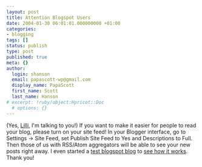 ```yaml
---
layout: post
title: Attention Blogspot Users
date: 2004-01-30 06:01:01.000000000 +01:00
categories:
- blogging
tags: []
status: publish
type: post
published: true
meta: {}
author:
  login: shanson
  email: papascott-wp@gmail.com
  display_name: PapaScott
  first_name: Scott
  last_name: Hanson
# excerpt: !ruby/object:Hpricot::Doc
  # options: {}
---
```

<p>(Yes, <a title="Lilli Marleen" href="http://lillimarleen.blogspot.com/">Lilli</a>, I'm talking to you!) If you want to make it easier for people to read your blog, please turn on your site feed! In your Blogger interface, go to Settings -> Site Feed, set Publish Site Feed to Yes and Descriptions to Full. Then those of us with RSS/Atom aggregators will be able to see your new posts right away. I even started a <a title="PapaSpot" href="http://papaspot.blogspot.com/">test blogspot blog</a> to <a href="http://papaspot.blogspot.com/atom.xml">see how it works</a>. Thank you!</p>
